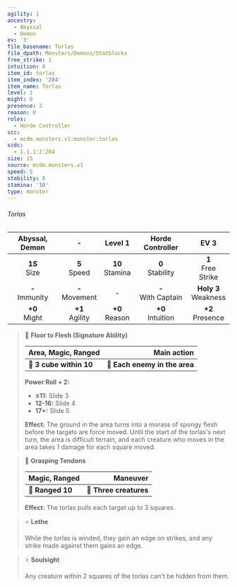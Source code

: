 ```yaml
---
agility: 1
ancestry:
  - Abyssal
  - Demon
ev: '3'
file_basename: Torlas
file_dpath: Monsters/Demons/Statblocks
free_strike: 1
intuition: 0
item_id: torlas
item_index: '284'
item_name: Torlas
level: 1
might: 0
presence: 2
reason: 0
roles:
  - Horde Controller
scc:
  - mcdm.monsters.v1:monster:torlas
scdc:
  - 1.1.1:2:284
size: 1S
source: mcdm.monsters.v1
speed: 5
stability: 0
stamina: '10'
type: monster
---
```


###### Torlas

|   Abyssal, Demon    |          -          |       Level 1       |    Horde Controller     |           EV 3           |
| :-----------------: | :-----------------: | :-----------------: | :---------------------: | :----------------------: |
|  **1S**<br/> Size   |  **5**<br/> Speed   | **10**<br/> Stamina |  **0**<br/> Stability   |  **1**<br/> Free Strike  |
| **-**<br/> Immunity | **-**<br/> Movement |          -          | **-**<br/> With Captain | **Holy 3**<br/> Weakness |
|  **+0**<br/> Might  | **+1**<br/> Agility | **+0**<br/> Reason  |  **+0**<br/> Intuition  |   **+2**<br/> Presence   |

<!-- -->
> 🔳 **Floor to Flesh (Signature Ability)**
>
> | **Area, Magic, Ranged** |               **Main action** |
> | ----------------------- | ----------------------------: |
> | **📏 3 cube within 10** | **🎯 Each enemy in the area** |
>
> **Power Roll + 2:**
>
> - **≤11:** Slide 3
> - **12-16:** Slide 4
> - **17+:** Slide 5
>
> **Effect:** The ground in the area turns into a morass of spongy flesh before the targets are force moved. Until the start of the torlas's next turn, the area is difficult terrain, and each creature who moves in the area takes 1 damage for each square moved.

<!-- -->
> 🏹 **Grasping Tendons**
>
> | **Magic, Ranged** |           **Maneuver** |
> | ----------------- | ---------------------: |
> | **📏 Ranged 10**  | **🎯 Three creatures** |
>
> **Effect:** The torlas pulls each target up to 3 squares.

<!-- -->
> ⭐️ **Lethe**
>
> While the torlas is winded, they gain an edge on strikes, and any strike made against them gains an edge.

<!-- -->
> ⭐️ **Soulsight**
>
> Any creature within 2 squares of the torlas can't be hidden from them.
